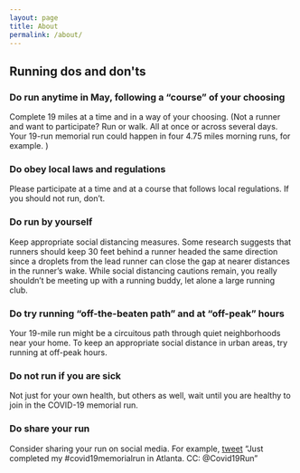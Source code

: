 ```yaml
---
layout: page
title: About
permalink: /about/
---
```


<amp-img width="600" height="300" layout="responsive" src="https://images.app.goo.gl/XsLLsra499RbUwHUA"></amp-img>

## Running dos and don'ts

### Do run anytime in May, following a “course” of your choosing
Complete 19 miles at a time and in a way of your choosing.   (Not a runner and want to participate? Run or walk. All at once or across several days.  Your 19-run memorial run could happen in four 4.75 miles morning runs, for example. )

### Do obey local laws and regulations
Please participate at a time and at a course that follows local regulations.  If you should not run, don’t.

### Do run by yourself
Keep appropriate social distancing measures.  Some research suggests that runners should keep 30 feet behind a runner headed the same direction since a droplets from the lead runner can close the gap at nearer distances in the runner’s wake.  While social distancing cautions remain, you really shouldn’t be meeting up with a running buddy, let alone a large running club.

### Do try running “off-the-beaten path” and at “off-peak” hours
Your 19-mile run might be a circuitous path through quiet neighborhoods near your home.  To keep an appropriate social distance in urban areas, try running at off-peak hours.  

### Do not run if you are sick
Not just for your own health, but others as well, wait until you are healthy to join in the COVID-19 memorial run.  

### Do share your run
Consider sharing your run on social media.  For example, [tweet](https://twitter.com/compose/tweet) “Just completed my #covid19memorialrun in Atlanta.  CC: @Covid19Run”

